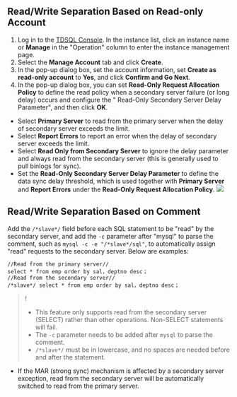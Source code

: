 
## Read/Write Separation Based on Read-only Account
1. Log in to the [TDSQL Console](https://console.cloud.tencent.com/dcdb). In the instance list, click an instance name or **Manage** in the "Operation" column to enter the instance management page.
2. Select the **Manage Account** tab and click **Create**.
3. In the pop-up dialog box, set the account information, set **Create as read-only account** to **Yes**, and click **Confirm and Go Next**.
4. In the pop-up dialog box, you can set **Read-Only Request Allocation Policy** to define the read policy when a secondary server failure (or long delay) occurs and configure the " Read-Only Secondary Server Delay Parameter", and then click **OK**.
 - Select **Primary Server** to read from the primary server when the delay of secondary server exceeds the limit.
 - Select **Report Errors** to report an error when the delay of secondary server exceeds the limit.
 - Select **Read Only from Secondary Server** to ignore the delay parameter and always read from the secondary server (this is generally used to pull binlogs for sync).
 - Set the **Read-Only Secondary Server Delay Parameter** to define the data sync delay threshold, which is used together with **Primary Server** and **Report Errors** under the **Read-Only Request Allocation Policy**.
![](https://main.qcloudimg.com/raw/d6329e5b6626e419c2fbd07f5b50c3c9.png)

## Read/Write Separation Based on Comment
Add the `/*slave*/` field before each SQL statement to be "read" by the secondary server, and add the `-c` parameter after "mysql" to parse the comment, such as `mysql -c -e "/*slave*/sql"`, to automatically assign "read" requests to the secondary server. Below are examples:
```
//Read from the primary server//
select * from emp order by sal，deptno desc；
//Read from the secondary server//
/*slave*/ select * from emp order by sal，deptno desc；
```
>!
>- This feature only supports read from the secondary server (SELECT) rather than other operations. Non-SELECT statements will fail.
>- The `-c` parameter needs to be added after `mysql` to parse the comment.
>- ```/*slave*/``` must be in lowercase, and no spaces are needed before and after the statement.
- If the MAR (strong sync) mechanism is affected by a secondary server exception, read from the secondary server will be automatically switched to read from the primary server.

